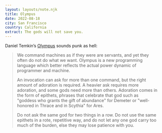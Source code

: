 ```yaml
---
layout: layouts/note.njk
title: Olympus
date: 2022-08-18
city: San Francisco
country: California
extract: The gods will not save you.
---
```


Daniel Temkin’s [Olympus](https://github.com/rottytooth/Olympus) sounds punk as hell:

> We command machines as if they were are servants, and yet they often do not do what we want. Olympus is a new programming language which better reflects the actual power dynamic of programmer and machine.
> 
> An invocation can ask for more than one command, but the right amount of adoration is required. A heavier ask requires more adoration, and some gods need more than others. Adoration comes in the form of epithets, phrases that celebrate that god such as "goddess who grants the gift of abundance" for Demeter or "well-honored in Thrace and in Scythia" for Ares.
> 
> Do not ask the same god for two things in a row. Do not use the same epithets in a rote, repetitive way, and do not let any one god carry too much of the burden, else they may lose patience with you.